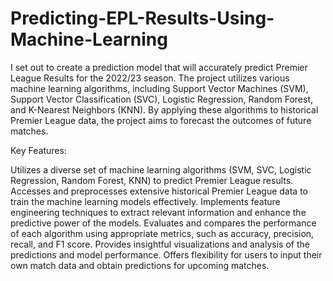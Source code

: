 # Predicting-EPL-Results-Using-Machine-Learning
I set out to create a prediction model that will accurately predict Premier League Results for the 2022/23 season. 
The project utilizes various machine learning algorithms, including Support Vector Machines (SVM), Support Vector Classification (SVC), Logistic Regression, Random Forest, and K-Nearest Neighbors (KNN). By applying these algorithms to historical Premier League data, the project aims to forecast the outcomes of future matches.

Key Features:

Utilizes a diverse set of machine learning algorithms (SVM, SVC, Logistic Regression, Random Forest, KNN) to predict Premier League results.
Accesses and preprocesses extensive historical Premier League data to train the machine learning models effectively.
Implements feature engineering techniques to extract relevant information and enhance the predictive power of the models.
Evaluates and compares the performance of each algorithm using appropriate metrics, such as accuracy, precision, recall, and F1 score.
Provides insightful visualizations and analysis of the predictions and model performance.
Offers flexibility for users to input their own match data and obtain predictions for upcoming matches.
